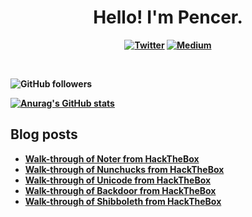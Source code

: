 <p>
  <h1 align="center"><b>Hello! I'm Pencer.</h1>
</p>
<p align="center">
 <a href="https://twitter.com/pencer_io"><img src="https://img.shields.io/badge/twitter-%231DA1F2.svg?&style=for-the-badge&logo=twitter&logoColor=white" alt="Twitter"  /></a>
 <a href="https://pencer.medium.com"><img src="https://img.shields.io/badge/medium-%2312100E.svg?&style=for-the-badge&logo=medium&logoColor=white" alt="Medium" /></a>
</p>
<br />

![GitHub followers](https://img.shields.io/github/followers/pencer-io?style=social)

[![Anurag's GitHub stats](https://github-readme-stats.vercel.app/api?username=pencer-io)](https://github.com/anuraghazra/github-readme-stats)

## Blog posts
<!-- BLOG-POST-LIST:START -->
- [Walk-through of Noter from HackTheBox](https://pencer.io/ctf/ctf-htb-noter-protected/)
- [Walk-through of Nunchucks from HackTheBox](https://pencer.io/ctf/ctf-htb-nunchucks/)
- [Walk-through of Unicode from HackTheBox](https://pencer.io/ctf/ctf-htb-unicode/)
- [Walk-through of Backdoor from HackTheBox](https://pencer.io/ctf/ctf-htb-backdoor/)
- [Walk-through of Shibboleth from HackTheBox](https://pencer.io/ctf/ctf-htb-shibboleth/)
<!-- BLOG-POST-LIST:END -->
